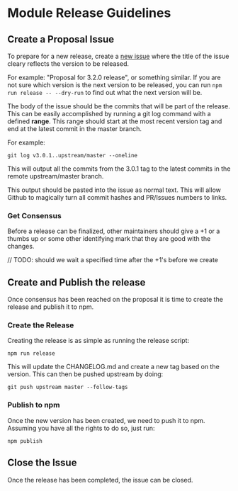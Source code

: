 # Module Release Guidelines

## Create a Proposal Issue

To prepare for a new release, create a [new issue](https://github.com/cloudevents/sdk-javascript/issues/new?assignees=&labels=&template=feature-request.md&title=) where the title of the issue cleary reflects the version to be released.

For example: "Proposal for 3.2.0 release", or something similar.  If you are not sure which version is the next version to be released, you can run `npm run release -- --dry-run` to find out what the next version will be.

The body of the issue should be the commits that will be part of the release.  This can be easily accomplished by running a git log command with a defined **range**.  This range should start at the most recent version tag and end at the latest commit in the master branch.

For example:

```
git log v3.0.1..upstream/master --oneline
```

This will output all the commits from the 3.0.1 tag to the latest commits in the remote upstream/master branch.

This output should be pasted into the issue as normal text.  This will allow Github to magically turn all commit hashes and PR/Issues numbers to links.

### Get Consensus

Before a release can be finalized, other maintainers should give a +1 or a thumbs up or some other identifying mark that they are good with the changes.

// TODO: should we wait a specified time after the +1's before we create


## Create and Publish the release

Once consensus has been reached on the proposal it is time to create the release and publish it to npm.

### Create the Release

Creating the release is as simple as running the release script:

```
npm run release
```

This will update the CHANGELOG.md and create a new tag based on the version.  This can then be pushed upstream by doing:

```
git push upstream master --follow-tags
```

### Publish to npm

Once the new version has been created, we need to push it to npm.  Assuming you have all the rights to do so, just run:

```
npm publish
```

## Close the Issue

Once the release has been completed, the issue can be closed.
